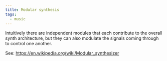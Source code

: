 ```yaml
---
title: Modular synthesis
tags:
  - music
---
```


Intuitively there are independent modules that each contribute to the overall synth architecture, but they can also modulate the signals coming through to control one another.

See: https://en.wikipedia.org/wiki/Modular_synthesizer